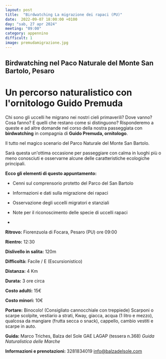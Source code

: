 ```yaml
---
layout: post
title:  "Birdwatching La migrazione dei rapaci (PU)"
date:  2022-09-07 18:00:00 +0100
day: "sab, 27 apr 2024"
meeting: "09:00"
category: appennino 
difficult: 1
image: premudamigrazione.jpg
---
```


## Birdwatching nel Paco Naturale del Monte San Bartolo, Pesaro

# Un percorso naturalistico con l'ornitologo Guido Premuda

Chi sono gli uccelli  he migrano nei nostri cieli primaverili? Dove vanno? Cosa fanno?
E quelli che restano come si distinguono?
Risponderemo a queste e ad altre domande nel corso della nostra passeggiata con **birdwatching** in compagnia di **Guido Premuda, ornitologo**.

Il tutto nel magico scenario del Parco Naturale del Monte San Bartolo.

Sarà questa un'ottima occasione per passeggiare con calma in luoghi più o meno conosciuti e osservarne alcune delle caratteristiche ecologiche principali.

**Ecco gli elementi di questo appuntamento:**

- Cenni sul comprensorio protetto del Parco del San Bartolo
  
- Informazioni e dati sulla migrazione dei rapaci
  
- Osservazione degli uccelli migratori e stanziali
  
- Note per il riconoscimento delle specie di uccelli rapaci
- 

**Ritrovo:** Fiorenzuola di Focara, Pesaro (PU) ore 09:00

**Rientro:** 12:30

**Dislivello in salita:** 120m

**Difficoltà:** Facile / E (Escursionistico)

**Distanza:** 4 Km

**Durata:** 3 ore circa 

**Costo adulti:** 15€ 

**Costo minori:** 10€ 


**Portare:** Binocolo! (Consigliato cannocchiale con treppiede) Scarponi o scarpe scolpite, vestiario a strati, Kway, giacca, acqua (1 litro e mezzo), qualcosa da mangiare (frutta secca o snack), cappello, cambio vestiti e scarpe in auto. 

**Guida:** Marco Triches, Balza del Sole GAE LAGAP (tessera n.368)
*Guida Naturalistica delle Marche*

**Informazioni e prenotazioni:** 3281834019 info@balzadelsole.com
